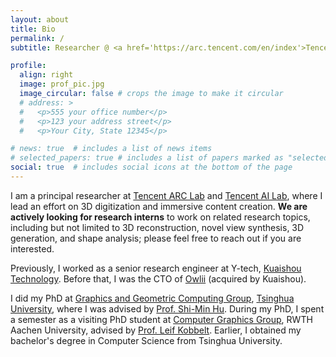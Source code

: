 ```yaml
---
layout: about
title: Bio
permalink: /
subtitle: Researcher @ <a href='https://arc.tencent.com/en/index'>Tencent ARC Lab</a> and <a href='https://ai.tencent.com/ailab/en/index'>Tencent AI Lab</a>

profile:
  align: right
  image: prof_pic.jpg
  image_circular: false # crops the image to make it circular
  # address: >
  #   <p>555 your office number</p>
  #   <p>123 your address street</p>
  #   <p>Your City, State 12345</p>

# news: true  # includes a list of news items
# selected_papers: true # includes a list of papers marked as "selected={true}"
social: true  # includes social icons at the bottom of the page
---
```


I am a principal researcher at [Tencent ARC Lab](https://arc.tencent.com/en/index) and [Tencent AI Lab](https://ai.tencent.com/ailab/en/index), where I lead an effort on 3D digitization and immersive content creation. **We are actively looking for research interns** to work on related research topics, including but not limited to 3D reconstruction, novel view synthesis, 3D generation, and shape analysis; please feel free to reach out if you are interested.

Previously, I worked as a senior research engineer at Y-tech, [Kuaishou Technology](https://www.kuaishou.com/en). Before that, I was the CTO of [Owlii](https://pitchbook.com/profiles/company/171393-49) (acquired by Kuaishou).

I did my PhD at [Graphics and Geometric Computing Group](https://cg.cs.tsinghua.edu.cn/), [Tsinghua University](https://www.tsinghua.edu.cn/en/), where I was advised by [Prof. Shi-Min Hu](https://cg.cs.tsinghua.edu.cn/shimin.htm). During my PhD, I spent a semester as a visiting PhD student at [Computer Graphics Group](https://www.graphics.rwth-aachen.de/), RWTH Aachen University, advised by [Prof. Leif Kobbelt](https://www.graphics.rwth-aachen.de/person/3/). Earlier, I obtained my bachelor's degree in Computer Science from Tsinghua University.

